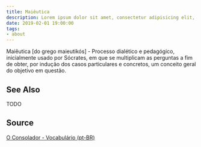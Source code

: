 ```yaml
---
title: Maiêutica
description: Lorem ipsum dolor sit amet, consectetur adipisicing elit, sed do eiusmod tempor incididunt ut labore et dolore magna aliqua.  TODO
date: 2019-02-01 19:00:00
tags:
- about
---
```


Maiêutica [do grego maieutikós] - Processo dialético e pedagógico, inicialmente usado por Sócrates, em que se multiplicam as perguntas a fim de obter, por indução dos casos particulares e concretos, um conceito geral do objetivo em questão.

## See Also
TODO

## Source
[O Consolador - Vocabulário (pt-BR)](http://www.oconsolador.com.br/linkfixo/vocabulario/principal.html)


